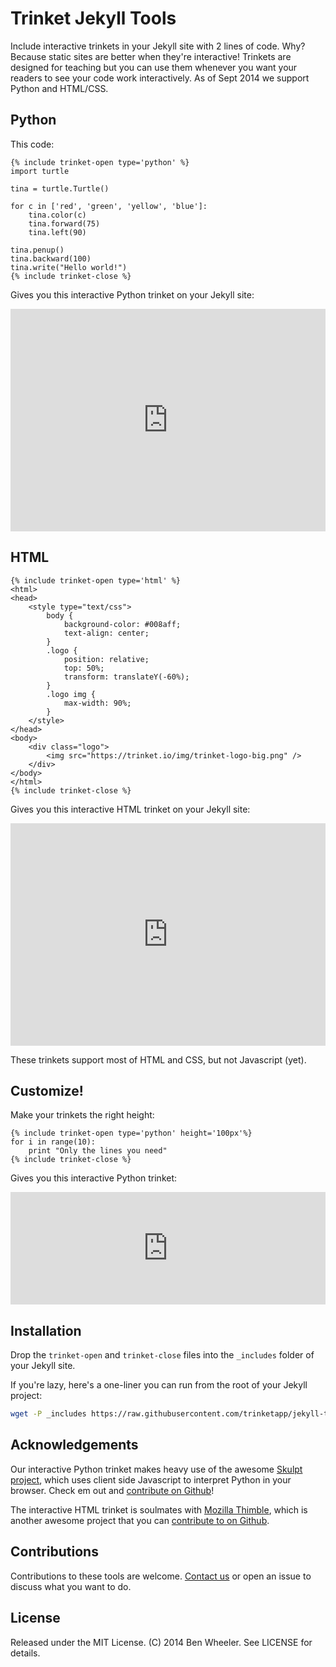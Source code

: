 Trinket Jekyll Tools
====================

Include interactive trinkets in your Jekyll site with 2 lines of code.  Why?  Because static sites are better when they're interactive!  Trinkets are designed for teaching but you can use them whenever you want your readers to see your code work interactively.  As of Sept 2014 we support Python and HTML/CSS.

## Python

This code:
```
{% include trinket-open type='python' %}
import turtle

tina = turtle.Turtle()

for c in ['red', 'green', 'yellow', 'blue']:
    tina.color(c)
    tina.forward(75)
    tina.left(90)

tina.penup()
tina.backward(100)
tina.write("Hello world!")
{% include trinket-close %}

```
Gives you this interactive Python trinket on your Jekyll site:

<iframe src="https://trinket.io/embed/python/0e6d5d4007" width="100%" height="356" frameborder="0" marginwidth="0" marginheight="0" allowfullscreen></iframe>

## HTML

```
{% include trinket-open type='html' %}
<html>
<head>
    <style type="text/css">
        body {
            background-color: #008aff;
            text-align: center;
        }
        .logo {
            position: relative;
            top: 50%;
            transform: translateY(-60%);
        }
        .logo img {
            max-width: 90%;
        }
    </style>
</head>
<body>
    <div class="logo">
        <img src="https://trinket.io/img/trinket-logo-big.png" />
    </div>
</body>
</html>
{% include trinket-close %}

```
Gives you this interactive HTML trinket  on your Jekyll site:

<iframe src="https://trinket.io/embed/html/47807974be" width="100%" height="356" frameborder="0" marginwidth="0" marginheight="0" allowfullscreen></iframe>

These trinkets support most of HTML and CSS, but not Javascript (yet).

## Customize!

Make your trinkets the right height:
```
{% include trinket-open type='python' height='100px'%}
for i in range(10):
    print "Only the lines you need"
{% include trinket-close %}

```
Gives you this interactive Python trinket:

<iframe src="https://trinket.io/embed/python/dc8647c7b3" width="100%" height="180" frameborder="0" marginwidth="0" marginheight="0" allowfullscreen></iframe>

## Installation

Drop the `trinket-open` and `trinket-close` files into the `_includes` folder of your Jekyll site.

If you're lazy, here's a one-liner you can run from the root of your Jekyll project:

```bash
wget -P _includes https://raw.githubusercontent.com/trinketapp/jekyll-tools/master/_includes/trinket-close https://raw.githubusercontent.com/trinketapp/jekyll-tools/master/_includes/trinket-open
```

## Acknowledgements

Our interactive Python trinket makes heavy use of the awesome [Skulpt project](http://skulpt.org), which uses client side Javascript to interpret Python in your browser.  Check em out and [contribute on Github](http://github.com/skulpt/skulpt)!  

The interactive HTML trinket is soulmates with [Mozilla Thimble](https://thimble.webmaker.org), which is another awesome project that you can [contribute to on Github](https://github.com/mozilla/thimble.webmaker.org).

## Contributions

Contributions to these tools are welcome.  [Contact us](hello@trinket.io) or open an issue to discuss what you want to do.

## License

Released under the MIT License. (C) 2014 Ben Wheeler.  See LICENSE for details.

